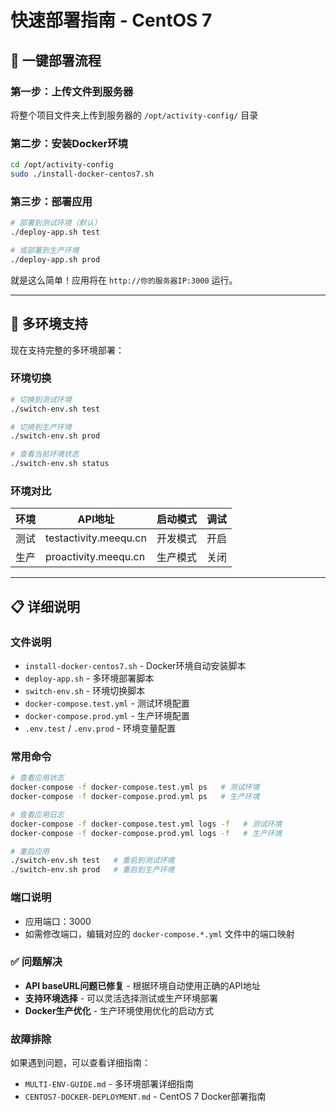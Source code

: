# 快速部署指南 - CentOS 7

## 🚀 一键部署流程

### 第一步：上传文件到服务器
将整个项目文件夹上传到服务器的 `/opt/activity-config/` 目录

### 第二步：安装Docker环境
```bash
cd /opt/activity-config
sudo ./install-docker-centos7.sh
```

### 第三步：部署应用
```bash
# 部署到测试环境（默认）
./deploy-app.sh test

# 或部署到生产环境
./deploy-app.sh prod
```

就是这么简单！应用将在 `http://你的服务器IP:3000` 运行。

---

## 🎯 多环境支持

现在支持完整的多环境部署：

### 环境切换
```bash
# 切换到测试环境
./switch-env.sh test

# 切换到生产环境  
./switch-env.sh prod

# 查看当前环境状态
./switch-env.sh status
```

### 环境对比
| 环境 | API地址 | 启动模式 | 调试 |
|------|---------|----------|------|
| 测试 | testactivity.meequ.cn | 开发模式 | 开启 |
| 生产 | proactivity.meequ.cn | 生产模式 | 关闭 |

---

## 📋 详细说明

### 文件说明
- `install-docker-centos7.sh` - Docker环境自动安装脚本
- `deploy-app.sh` - 多环境部署脚本  
- `switch-env.sh` - 环境切换脚本
- `docker-compose.test.yml` - 测试环境配置
- `docker-compose.prod.yml` - 生产环境配置
- `.env.test` / `.env.prod` - 环境变量配置

### 常用命令
```bash
# 查看应用状态
docker-compose -f docker-compose.test.yml ps   # 测试环境
docker-compose -f docker-compose.prod.yml ps   # 生产环境

# 查看应用日志
docker-compose -f docker-compose.test.yml logs -f   # 测试环境
docker-compose -f docker-compose.prod.yml logs -f   # 生产环境

# 重启应用
./switch-env.sh test   # 重启到测试环境
./switch-env.sh prod   # 重启到生产环境
```

### 端口说明
- 应用端口：3000
- 如需修改端口，编辑对应的 `docker-compose.*.yml` 文件中的端口映射

### ✅ 问题解决
- **API baseURL问题已修复** - 根据环境自动使用正确的API地址
- **支持环境选择** - 可以灵活选择测试或生产环境部署
- **Docker生产优化** - 生产环境使用优化的启动方式

### 故障排除
如果遇到问题，可以查看详细指南：
- `MULTI-ENV-GUIDE.md` - 多环境部署详细指南
- `CENTOS7-DOCKER-DEPLOYMENT.md` - CentOS 7 Docker部署指南